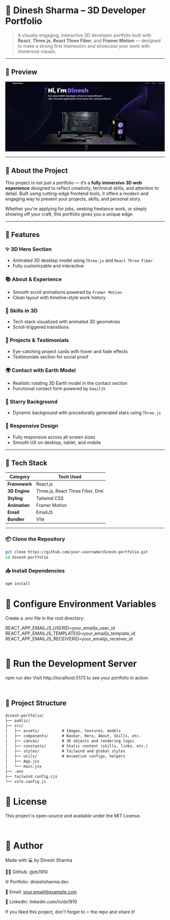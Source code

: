 # 🚀 Dinesh Sharma – 3D Developer Portfolio

> A visually engaging, interactive 3D developer portfolio built with **React**, **Three.js**, **React Three Fiber**, and **Framer Motion** — designed to make a strong first impression and showcase your work with immersive visuals.

---

## 📸 Preview

<p align="center">
  <img src="src/assets/preview.jpg" width="800" alt="Portfolio Preview" />
</p>

---

## 📖 About the Project

This project is not just a portfolio — it’s a **fully immersive 3D web experience** designed to reflect creativity, technical skills, and attention to detail. Built using cutting-edge frontend tools, it offers a modern and engaging way to present your projects, skills, and personal story.

Whether you're applying for jobs, seeking freelance work, or simply showing off your craft, this portfolio gives you a unique edge.

---

## 🔋 Features

### ✨ 3D Hero Section
- Animated 3D desktop model using `Three.js` and `React Three Fiber`
- Fully customizable and interactive

### 📚 About & Experience
- Smooth scroll animations powered by `Framer Motion`
- Clean layout with timeline-style work history

### 🧠 Skills in 3D
- Tech stack visualized with animated 3D geometries
- Scroll-triggered transitions

### 💼 Projects & Testimonials
- Eye-catching project cards with hover and fade effects
- Testimonials section for social proof

### 🌍 Contact with Earth Model
- Realistic rotating 3D Earth model in the contact section
- Functional contact form powered by `EmailJS`

### 🌌 Starry Background
- Dynamic background with procedurally generated stars using `Three.js`

### 📱 Responsive Design
- Fully responsive across all screen sizes
- Smooth UX on desktop, tablet, and mobile

---

## 🧱 Tech Stack

| Category         | Tech Used                         |
|------------------|-----------------------------------|
| **Framework**    | React.js                          |
| **3D Engine**     | Three.js, React Three Fiber, Drei |
| **Styling**      | Tailwind CSS                      |
| **Animation**    | Framer Motion                     |
| **Email**        | EmailJS                           |
| **Bundler**      | Vite                              |

---

### 📦 Clone the Repository

```bash
git clone https://github.com/your-username/dinesh-portfolio.git
cd dinesh-portfolio

```
### 📥 Install Dependencies

```bash
npm install

```
# 🔐 Configure Environment Variables
Create a .env file in the root directory:

REACT_APP_EMAILJS_USERID=your_emailjs_user_id
REACT_APP_EMAILJS_TEMPLATEID=your_emailjs_template_id
REACT_APP_EMAILJS_RECEIVERID=your_emailjs_receiver_id
```

```
# 🚀 Run the Development Server

npm run dev
Visit http://localhost:5173 to see your portfolio in action.


```


```
## 📁 Project Structure

```
dinesh-portfolio/
├── public/
├── src/
│   ├── assets/          # Images, textures, models
│   ├── components/      # Navbar, Hero, About, Skills, etc.
│   ├── canvas/          # 3D objects and rendering logic
│   ├── constants/       # Static content (skills, links, etc.)
│   ├── styles/          # Tailwind and global styles
│   ├── utils/           # Animation configs, helpers
│   ├── App.jsx
│   └── main.jsx
├── .env
├── tailwind.config.cjs
└── vite.config.js
```

# 📄 License
This project is open-source and available under the MIT License.

```


```
# 🙌 Author
Made with 💻 by Dinesh Sharma

🧑‍💻 GitHub: @ds1910

🌐 Portfolio: dineshsharma.dev

📧 Email: your.email@example.com

💼 LinkedIn: linkedin.com/in/ds1910

If you liked this project, don't forget to ⭐️ the repo and share it!

